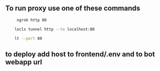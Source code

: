 ## To run proxy use one of these commands 

```bash
     ngrok http 80
```

```bash
    loclx tunnel http --to localhost:80
```
```bash
    lt --port 80
```
## to deploy add host to frontend/.env and to bot webapp url